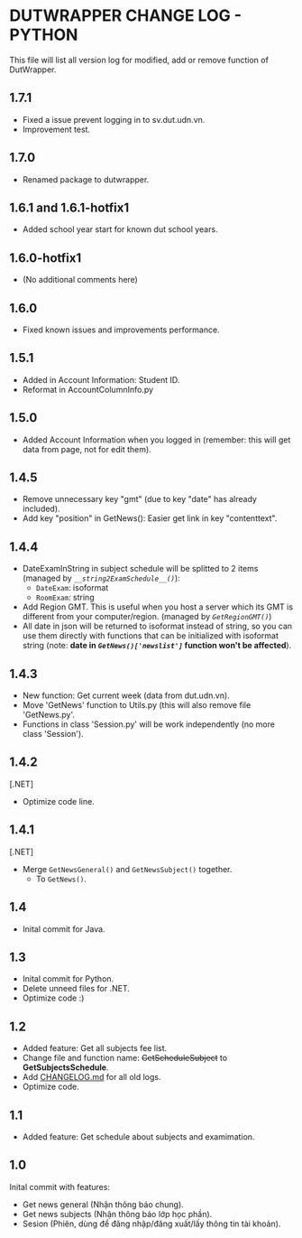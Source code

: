 # DUTWRAPPER CHANGE LOG - PYTHON

This file will list all version log for modified, add or remove function of DutWrapper.

## 1.7.1
- Fixed a issue prevent logging in to sv.dut.udn.vn.
- Improvement test.

## 1.7.0
- Renamed package to dutwrapper.

## 1.6.1 and 1.6.1-hotfix1
- Added school year start for known dut school years.

## 1.6.0-hotfix1
- (No additional comments here)

## 1.6.0
- Fixed known issues and improvements performance.

## 1.5.1
- Added in Account Information: Student ID.
- Reformat in AccountColumnInfo.py

## 1.5.0
- Added Account Information when you logged in (remember: this will get data from page, not for edit them).

## 1.4.5
- Remove unnecessary key "gmt" (due to key "date" has already included).
- Add key "position" in GetNews(): Easier get link in key "contenttext".

## 1.4.4
- DateExamInString in subject schedule will be splitted to 2 items (managed by *`__string2ExamSchedule__()`*):
  - `DateExam`: isoformat
  - `RoomExam`: string
- Add Region GMT. This is useful when you host a server which its GMT is different from your computer/region.
  (managed by *`GetRegionGMT()`*)
- All date in json will be returned to isoformat instead of string, so you can use them directly with functions that can be initialized with isoformat string
  (note: **date in *`GetNews()['newslist']`* function won't be affected**).

## 1.4.3
- New function: Get current week (data from dut.udn.vn).
- Move 'GetNews' function to Utils.py (this will also remove file 'GetNews.py'.
- Functions in class 'Session.py' will be work independently (no more class 'Session').

## 1.4.2
[.NET]
- Optimize code line.

## 1.4.1
[.NET]
- Merge `GetNewsGeneral()` and `GetNewsSubject()` together.
  - To `GetNews()`.

## 1.4
- Inital commit for Java.

## 1.3
- Inital commit for Python.
- Delete unneed files for .NET.
- Optimize code :)

## 1.2
- Added feature: Get all subjects fee list.
- Change file and function name: ~~GetScheduleSubject~~ to **GetSubjectsSchedule**.
- Add [CHANGELOG.md](CHANGELOG.md) for all old logs.
- Optimize code.

## 1.1
- Added feature: Get schedule about subjects and examimation.

## 1.0
Inital commit with features:
- Get news general (Nhận thông báo chung).
- Get news subjects (Nhận thông báo lớp học phần).
- Sesion (Phiên, dùng để đăng nhập/đăng xuất/lấy thông tin tài khoản).
